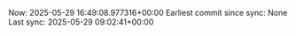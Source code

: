 Now: 2025-05-29 16:49:08.977316+00:00 Earliest commit since sync: None Last sync: 2025-05-29 09:02:41+00:00

